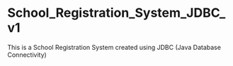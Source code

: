 # School_Registration_System_JDBC_v1
This is a School Registration System created using JDBC (Java Database Connectivity)

